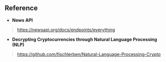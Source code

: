 ## Reference

- **News API**

> https://newsapi.org/docs/endpoints/everything

- **Decrypting Cryptocurrencies through Natural Language Processing (NLP)**

> https://github.com/fischlerben/Natural-Language-Processing-Crypto

